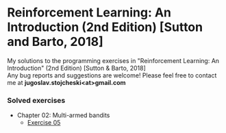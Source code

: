 # Reinforcement Learning: An Introduction (2nd Edition) \[Sutton and Barto, 2018\]
My solutions to the programming exercises in "Reinforcement Learning: An Introduction" (2nd Edition) \[Sutton & Barto, 2018\] \
Any bug reports and suggestions are welcome! Please feel free to contact me at __jugoslav.stojcheski\<at\>gmail.com__

### Solved exercises
- Chapter 02: Multi-armed bandits
  - [Exercise 05](https://github.com/jStojcheski/rl-intro-2018/blob/master/02_multi_armed_bandits/ch02_ex05.ipynb)
